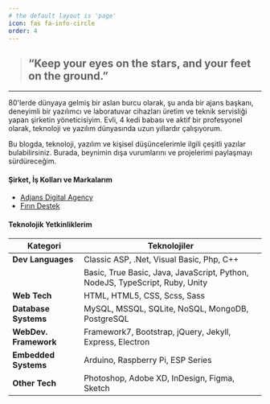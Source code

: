 ```yaml
---
# the default layout is 'page'
icon: fas fa-info-circle
order: 4
---
```


> ## “Keep your eyes on the stars, and your feet on the ground.”

---

80'lerde dünyaya gelmiş bir aslan burcu olarak, şu anda bir ajans başkanı, deneyimli bir yazılımcı ve laboratuvar cihazları üretim ve teknik servisliği yapan şirketin yöneticisiyim. Evli, 4 kedi babası ve aktif bir profesyonel olarak, teknoloji ve yazılım dünyasında uzun yıllardır çalışıyorum.

Bu blogda, teknoloji, yazılım ve kişisel düşüncelerimle ilgili çeşitli yazılar bulabilirsiniz. Burada, beynimin dışa vurumlarını ve projelerimi paylaşmayı sürdüreceğim.

#### Şirket, İş Kolları ve Markalarım
- [Adjans Digital Agency](https://adjans.com.tr/)
- [Fırın Destek](https://firindestek.com/)

#### Teknolojik Yetkinliklerim

| **Kategori**| **Teknolojiler**|
|---|---|
| **Dev Languages** | Classic ASP, .Net, Visual Basic, Php, C++ |
|  | Basic, True Basic, Java, JavaScript, Python, NodeJS, TypeScript, Ruby, Unity |
| **Web Tech** | HTML, HTML5, CSS, Scss, Sass |
| **Database Systems** | MySQL, MSSQL, SQLite, NoSQL, MongoDB, PostgreSQL |
| **WebDev. Framework** | Framework7, Bootstrap, jQuery, Jekyll, Express, Electron |
| **Embedded Systems** | Arduino, Raspberry Pi, ESP Series |
| **Other Tech** | Photoshop, Adobe XD, InDesign, Figma, Sketch |

